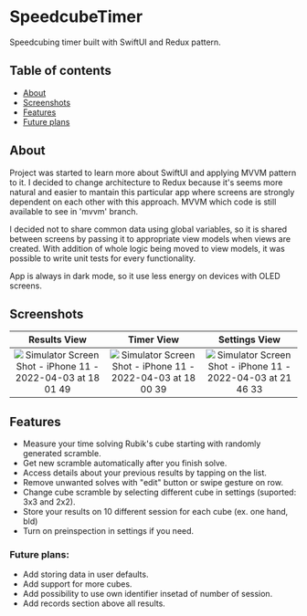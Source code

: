# SpeedcubeTimer
Speedcubing timer built with SwiftUI and Redux pattern.

## Table of contents
* [About](#about)
* [Screenshots](#screenshots)
* [Features](#features)
* [Future plans](#future-plans)

## About

Project was started to learn more about SwiftUI and applying MVVM pattern to it. I decided to change architecture to Redux because it's seems more natural and easier to mantain this particular app where screens are strongly dependent on each other with this approach. MVVM which code is still available to see in 'mvvm' branch.

I decided not to share common data using global variables, so it is shared between screens by passing it to appropriate view models when views are created.
With addition of whole logic being moved to view models, it was possible to write unit tests for every functionality.

App is always in dark mode, so it use less energy on devices with OLED screens.

## Screenshots

Results View | Timer View | Settings View
:---:|:-----:|:---:
![Simulator Screen Shot - iPhone 11 - 2022-04-03 at 18 01 49](https://user-images.githubusercontent.com/63157451/161436974-ad09e77f-3063-4c54-a786-e9af341245ec.png) | ![Simulator Screen Shot - iPhone 11 - 2022-04-03 at 18 00 39](https://user-images.githubusercontent.com/63157451/161436969-dacd95f8-fb46-4066-9b81-368b8971e9b8.png) | ![Simulator Screen Shot - iPhone 11 - 2022-04-03 at 21 46 33](https://user-images.githubusercontent.com/63157451/161445457-1a6b34f8-91ec-4da3-b87f-f664902bcae7.png)

## Features

* Measure your time solving Rubik's cube starting with randomly generated scramble.
* Get new scramble automatically after you finish solve.
* Access details about your previous results by tapping on the list.
* Remove unwanted solves with "edit" button or swipe gesture on row.
* Change cube scramble by selecting different cube in settings (suported: 3x3 and 2x2).
* Store your results on 10 different session for each cube (ex. one hand, bld)
* Turn on preinspection in settings if you need.

### Future plans:

* Add storing data in user defaults.
* Add support for more cubes.
* Add possibility to use own identifier insetad of number of session.
* Add records section above all results.
